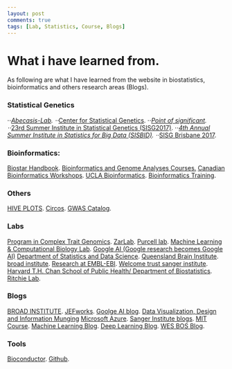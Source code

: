 ```yaml
---
layout: post
comments: true
tags: [Lab, Statistics, Course, Blogs]
---
```


# What i have learned from.

As following are what I have learned from the website in biostatistics, bioinformatics and others research areas (Blogs).
### Statistical Genetics
⋅⋅*[Abecasis-Lab](https://genome.sph.umich.edu/wiki/Abecasis_Lab).
⋅⋅*[Center for Statistical Genetics](https://statgen.research.bcm.edu/index.php/Main_Page).
⋅⋅*[Point of significant](https://www.nature.com/collections/qghhqm/pointsofsignificance).
⋅⋅*[23rd Summer Institute in Statistical Genetics (SISG2017)](https://www.biostat.washington.edu/suminst/sisg).
⋅⋅*[4th Annual Summer Institute in Statistics for Big Data (SISBID)](https://www.biostat.washington.edu/suminst/sisbid).
⋅⋅*[SISG Brisbane 2017](http://cnsgenomics.com/sisg/modules.html).


### Bioinformatics:
[Biostar Handbook](https://biostar.myshopify.com/).
[Bioinformatics and Genome Analyses Courses.](https://webext.pasteur.fr/tekaia/BGA_courses.html)
[Canadian Bioinformatics Workshops](https://bioinformaticsdotca.github.io/).
[UCLA Bioinformatics](https://bioinformatics.ucla.edu/).
[Bioinformatics Training](https://training.csx.cam.ac.uk/bioinformatics/search?offset=0&limit=10&course_date_facet_shown=true&scheduled=on).

### Others
[HIVE PLOTS](http://www.hiveplot.net/).
[Circos](http://circos.ca/).
[GWAS Catalog](http://www.ebi.ac.uk/gwas/).

### Labs
[Program in Complex Trait Genomics](http://cnsgenomics.com/).
[ZarLab](http://zarlab.cs.ucla.edu/).
[Purcell lab](http://zzz.bwh.harvard.edu/index.html).
[Machine Learning & Computational Biology Lab](https://www.bsse.ethz.ch/mlcb).
[Google AI (Google research becomes Google AI)](https://ai.googleblog.com/)
[Department of Statistics and Data Science](https://statistics.yale.edu/).
[Queensland Brain Institute](https://qbi.uq.edu.au/).
[broad institute](https://www.broadinstitute.org/).
[Research at EMBL-EBI](https://www.ebi.ac.uk/research).
[Welcome trust sanger institute](https://www.sanger.ac.uk/).
[Harvard T.H. Chan School of Public Health/ Department of Biostatistics](https://www.hsph.harvard.edu/biostatistics/).
[Ritchie Lab](https://ritchielab.org/).

### Blogs
[BROAD INSTITUTE](https://www.broadinstitute.org/news?type=blog).
[JEFworks](http://jef.works/blog/).
[Goolge AI blog](https://ai.googleblog.com/).
[Data Visualization, Design and Information Munging](http://mkweb.bcgsc.ca/)
[Microsoft Azure](https://azure.microsoft.com/en-us/blog/).
[Sanger Institute blogs](https://sangerinstitute.blog/).
[MIT Course](https://learning-modules.mit.edu/guide/index.html#courses).
[Machine Learning Blog](https://blogs.technet.microsoft.com/machinelearning/).
[Deep Learning Blog](https://blogs.technet.microsoft.com/machinelearning/tag/deep-learning/).
[WES BOS Blog](https://wesbos.com/blog/).

### Tools
[Bioconductor](http://www.bioconductor.org/).
[Github](https://github.com/).
